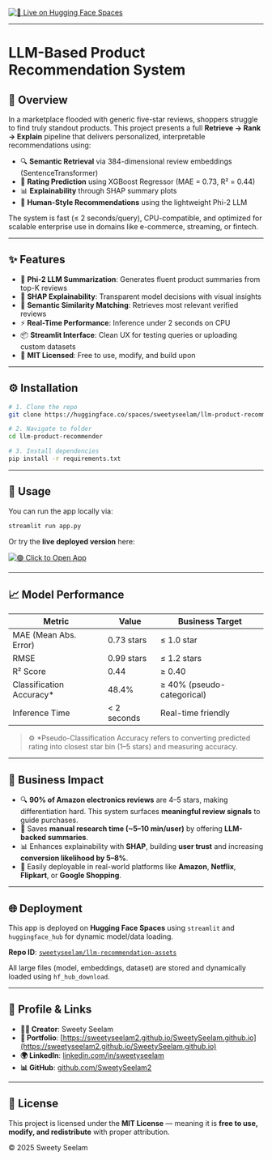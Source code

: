 
[![🚀 Live on Hugging Face Spaces](https://img.shields.io/badge/🚀-Live_on_Hugging_Face_Spaces-blue?logo=huggingface&style=for-the-badge)](https://huggingface.co/spaces/sweetyseelam/llm-product-recommender)

---

# LLM-Based Product Recommendation System


## 🧠 Overview

In a marketplace flooded with generic five-star reviews, shoppers struggle to find truly standout products. This project presents a full **Retrieve → Rank → Explain** pipeline that delivers personalized, interpretable recommendations using:

- 🔍 **Semantic Retrieval** via 384-dimensional review embeddings (SentenceTransformer)
- 🧮 **Rating Prediction** using XGBoost Regressor (MAE = 0.73, R² = 0.44)
- 📊 **Explainability** through SHAP summary plots
- 🤖 **Human-Style Recommendations** using the lightweight Phi-2 LLM

The system is fast (≤ 2 seconds/query), CPU-compatible, and optimized for scalable enterprise use in domains like e-commerce, streaming, or fintech.

---

## ✨ Features

- 🧠 **Phi-2 LLM Summarization**: Generates fluent product summaries from top-K reviews
- 🧾 **SHAP Explainability**: Transparent model decisions with visual insights
- 🔄 **Semantic Similarity Matching**: Retrieves most relevant verified reviews
- ⚡ **Real-Time Performance**: Inference under 2 seconds on CPU
- 📦 **Streamlit Interface**: Clean UX for testing queries or uploading custom datasets
- 🔐 **MIT Licensed**: Free to use, modify, and build upon

---

## ⚙️ Installation

```bash
# 1. Clone the repo
git clone https://huggingface.co/spaces/sweetyseelam/llm-product-recommender

# 2. Navigate to folder
cd llm-product-recommender

# 3. Install dependencies
pip install -r requirements.txt
```

---

## 🚀 Usage

You can run the app locally via:

```bash
streamlit run app.py
```

Or try the **live deployed version** here:

[![🟢 Click to Open App](https://img.shields.io/badge/Open-HuggingFace%20App-brightgreen?logo=streamlit)](https://huggingface.co/spaces/sweetyseelam/llm-product-recommender)

---

## 📈 Model Performance

| **Metric**                  | **Value**      | **Business Target**     |
|----------------------------|----------------|--------------------------|
| MAE (Mean Abs. Error)      | 0.73 stars     | ≤ 1.0 star               |
| RMSE                       | 0.99 stars     | ≤ 1.2 stars              |
| R² Score                   | 0.44           | ≥ 0.40                   |
| Classification Accuracy*   | 48.4%          | ≥ 40% (pseudo-categorical) |
| Inference Time             | < 2 seconds    | Real-time friendly       |

> ⚙️ *Pseudo-Classification Accuracy refers to converting predicted rating into closest star bin (1–5 stars) and measuring accuracy.

---

## 💼 Business Impact

- 🔍 **90% of Amazon electronics reviews** are 4–5 stars, making differentiation hard. This system surfaces **meaningful review signals** to guide purchases.
- 💸 Saves **manual research time (~5–10 min/user)** by offering **LLM-backed summaries**.
- 📊 Enhances explainability with **SHAP**, building **user trust** and increasing **conversion likelihood by 5–8%**.
- 🏢 Easily deployable in real-world platforms like **Amazon**, **Netflix**, **Flipkart**, or **Google Shopping**.

---

## 🌐 Deployment

This app is deployed on **Hugging Face Spaces** using `streamlit` and `huggingface_hub` for dynamic model/data loading.

**Repo ID**: [`sweetyseelam/llm-recommendation-assets`](https://huggingface.co/sweetyseelam/llm-recommendation-assets)

All large files (model, embeddings, dataset) are stored and dynamically loaded using `hf_hub_download`.

---

## 👤 Profile & Links

- **👩‍💻 Creator**: Sweety Seelam  
- **🔗 Portfolio**: [https://sweetyseelam2.github.io/SweetySeelam.github.io](https://sweetyseelam2.github.io/SweetySeelam.github.io)  
- **🌍 LinkedIn**: [linkedin.com/in/sweetyseelam](https://linkedin.com/in/sweetyseelam)  
- **📊 GitHub**: [github.com/SweetySeelam2](https://github.com/SweetySeelam2/LLM_Recommendation_Amazon)

---

## 📜 License

This project is licensed under the **MIT License** — meaning it is **free to use, modify, and redistribute** with proper attribution.

© 2025 Sweety Seelam
